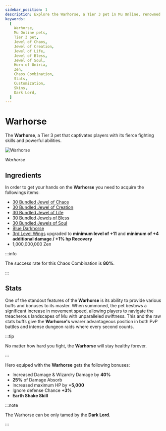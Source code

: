 ```yaml
---
sidebar_position: 1
description: Explore the Warhorse, a Tier 3 pet in Mu Online, renowned for its ethereal beauty, speed, and agility. Learn about its ingredients, crafting process, stats, and customization options, including skins. Unleash the Warhorse's unique buffs and bonuses, and discover its significance to the Dark Lord class.
keywords:
  [
    Warhorse,
    Mu Online pets,
    Tier 3 pet,
    Jewel of Chaos,
    Jewel of Creation,
    Jewel of Life,
    Jewel of Bless,
    Jewel of Soul,
    Horn of Uniria,
    Zen,
    Chaos Combination,
    Stats,
    Customization,
    Skins,
    Dark Lord,
  ]
---
```


# Warhorse

The **Warhorse**, a Tier 3 pet that captivates players with its fierce fighting skills and powerful abilities.

![Warhorse](/img/items/pets/warhorse.jpg)

_Warhorse_

## Ingredients

In order to get your hands on the **Warhorse** you need to acquire the followings items:

- [30 Bundled Jewel of Chaos](/items/jewels/regular-jewels/jewel-of-chaos)
- [30 Bundled Jewel of Creation](/items/jewels/regular-jewels/jewel-of-creation)
- [30 Bundled Jewel of Life](/items/jewels/regular-jewels/jewel-of-life)
- [30 Bundled Jewels of Bless](/items/jewels/regular-jewels/jewel-of-bless)
- [30 Bundled Jewels of Soul](/items/jewels/regular-jewels/jewel-of-soul)
- [Blue Darkhorse](/crafting/pets/tier-2/blue-darkhorse)
- [3rd Level Wings](/crafting/wings/third-level-wings) upgraded to **minimum level of +11** and **minimum of +4 additional damage / +1% hp Recovery**
- 1,000,000,000 Zen

:::info

The success rate for this Chaos Combination is **80%**.

:::

## Stats

One of the standout features of the **Warhorse** is its ability to provide various buffs and bonuses to its master. When summoned, the pet bestows a significant increase in movement speed, allowing players to navigate the treacherous landscapes of Mu with unparalleled swiftness. This and the raw stats buffs give the **Warhorse's** wearer advantageous position in both PvP battles and intense dungeon raids where every second counts.

:::tip

No matter how hard you fight, the **Warhorse** will stay healthy forever.

:::

Hero equiped with the **Warhorse** gets the following bonuses:

- Increased Damage & Wizardry Damage by **40%**
- **25%** of Damage Absorb
- Increased maximum HP by **+5,000**
- Ignore defense Chance **+3%**
- **Earth Shake Skill**

:::note

The Warhorse can be only tamed by the **Dark Lord**.

:::
